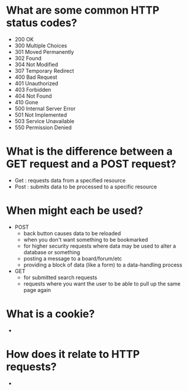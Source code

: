 # What are some common HTTP status codes?
  * 200 OK
  * 300 Multiple Choices
  * 301 Moved Permanently
  * 302 Found
  * 304 Not Modified
  * 307 Temporary Redirect
  * 400 Bad Request
  * 401 Unauthorized
  * 403 Forbidden
  * 404 Not Found
  * 410 Gone
  * 500 Internal Server Error
  * 501 Not Implemented
  * 503 Service Unavailable
  * 550 Permission Denied

# What is the difference between a GET request and a POST request?
  * Get : requests data from a specified resource
  * Post : submits data to be processed to a specific resource

# When might each be used?
  * POST
    * back button causes data to be reloaded
    * when you don't want something to be bookmarked
    * for higher security requests where data may be used to alter a database or something
    * posting a message to a board/forum/etc
    * providing a block of data (like a form) to a data-handling process
  * GET
    * for submitted search requests
    * requests where you want the user to be able to pull up the same page again
# What is a cookie?
  *
# How does it relate to HTTP requests?
  *
